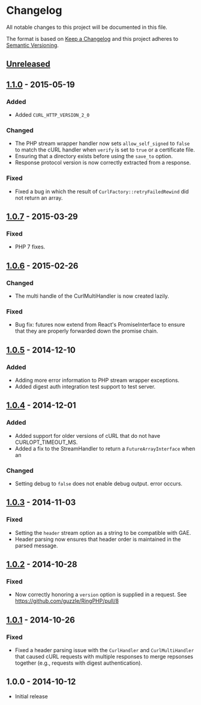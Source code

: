 # Changelog


All notable changes to this project will be documented in this file.

The format is based on [Keep a Changelog](http://keepachangelog.com/en/1.0.0/)
and this project adheres to [Semantic Versioning](http://semver.org/spec/v2.0.0.html).


## [Unreleased]


## [1.1.0] - 2015-05-19

### Added

- Added `CURL_HTTP_VERSION_2_0`

### Changed

- The PHP stream wrapper handler now sets `allow_self_signed` to `false` to
  match the cURL handler when `verify` is set to `true` or a certificate file.
- Ensuring that a directory exists before using the `save_to` option.
- Response protocol version is now correctly extracted from a response.

### Fixed

- Fixed a bug in which the result of `CurlFactory::retryFailedRewind` did not
  return an array.


## [1.0.7] - 2015-03-29

### Fixed

- PHP 7 fixes.


## [1.0.6] - 2015-02-26

### Changed

- The multi handle of the CurlMultiHandler is now created lazily.

### Fixed

- Bug fix: futures now extend from React's PromiseInterface to ensure that they
  are properly forwarded down the promise chain.


## [1.0.5] - 2014-12-10

### Added

- Adding more error information to PHP stream wrapper exceptions.
- Added digest auth integration test support to test server.


## [1.0.4] - 2014-12-01

### Added

- Added support for older versions of cURL that do not have CURLOPT_TIMEOUT_MS.
- Added a fix to the StreamHandler to return a `FutureArrayInterface` when an

### Changed

- Setting debug to `false` does not enable debug output. error occurs.


## [1.0.3] - 2014-11-03

### Fixed

- Setting the `header` stream option as a string to be compatible with GAE.
- Header parsing now ensures that header order is maintained in the parsed
  message.


## [1.0.2] - 2014-10-28

### Fixed

- Now correctly honoring a `version` option is supplied in a request.
  See https://github.com/guzzle/RingPHP/pull/8


## [1.0.1] - 2014-10-26

### Fixed

- Fixed a header parsing issue with the `CurlHandler` and `CurlMultiHandler`
  that caused cURL requests with multiple responses to merge repsonses together
  (e.g., requests with digest authentication).


## 1.0.0 - 2014-10-12

- Initial release


[Unreleased]: https://github.com/guzzle/RingPHP/compare/1.1.0...HEAD
[1.1.0]: https://github.com/guzzle/RingPHP/compare/1.0.7...1.1.0
[1.0.7]: https://github.com/guzzle/RingPHP/compare/1.0.6...1.0.7
[1.0.6]: https://github.com/guzzle/RingPHP/compare/1.0.5...1.0.6
[1.0.5]: https://github.com/guzzle/RingPHP/compare/1.0.4...1.0.5
[1.0.4]: https://github.com/guzzle/RingPHP/compare/1.0.3...1.0.4
[1.0.3]: https://github.com/guzzle/RingPHP/compare/1.0.2...1.0.3
[1.0.2]: https://github.com/guzzle/RingPHP/compare/1.0.1...1.0.2
[1.0.1]: https://github.com/guzzle/RingPHP/compare/1.0.0...1.0.1
